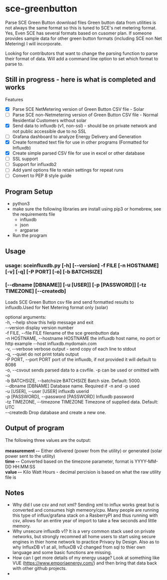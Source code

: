 # sce-greenbutton
Parse SCE Green Button download files
Green button data from utilities is not always the same format so this is tuned to SCE's net metering format.  Yes, Even SCE has several formats based on cusomer plan.
If someone provides sample data for other green button formats (including SCE non Net Metering) I will incorporate.  

Looking for contributors that want to change the parsing function to parse their format of data.  Will add a command line option to set which format to parse to. 

## Still in progress - here is what is completed and works

Features
- [X] Parse SCE NetMetering version of Green Button CSV file - Solar
- [ ] Parse SCE non-Netmetering version of Green Button CSV file - Normal Residential Customers without solar
- [X] Send data to influxdb (v1, non-ssl) - should be on private network and not public accessible due to no SSL
- [ ] Grafana dashboard to analyze Energy Delivery and Generation
- [X] Create formatted text file for use in other programs (Formatted for Influxdb)
- [X] Create simple parsed CSV file for use in excel or other database
- [ ] SSL support
- [ ] Support for influxdb2
- [ ] Add yaml options file to retain settings for repeat runs
- [ ] Convert to PEP 8 style guide

## Program Setup 
- python3
- make sure the following libraries are install using pip3 or homebrew, see the requirements file
  - influxdb
  - json
  - argparse
- Run the program

## Usage
### usage: sceinfluxdb.py [-h] [--version] -f FILE [-n HOSTNAME] [-v] [-q] [-P PORT] [-o] [-b BATCHSIZE]
###                      [--dbname [DBNAME]] [-u [USER]] [-p [PASSWORD]] [-tz TIMEZONE] [--createdb]

Loads SCE Green Button csv file and send formatted results to influxdb.Used for Net Metering format only (solar)

optional arguments:
<br>  -h, --help            show this help message and exit
<br>   --version             display version number
<br>   -f FILE, --file FILE  filename of the sce greenbutton data
<br>   -n HOSTNAME, --hostname HOSTNAME
                        the influxdb host name, no port or http example --host influxdb.mydomain.com
<br>   -v, --verbose         verbose output - send copy of each line to stdout
<br>   -q, --quiet           do not print totals output
<br>   -P PORT, --port PORT  port of the influxdb, if not provided it will default to 8086
<br>   -o, --csvout          sends parsed data to a csvfile. -p can be used or omitted with -o
<br>   -b BATCHSIZE, --batchsize BATCHSIZE
                        Batch size. Default: 5000.
<br>   --dbname [DBNAME]     Database name. Required if -n and -p used
<br>   -u [USER], --user [USER]
                        influxdb userid
<br>   -p [PASSWORD], --password [PASSWORD]
                        Influxdb password
<br>   -tz TIMEZONE, --timezone TIMEZONE
                        Timezone of supplied data. Default: UTC
<br>   --createdb            Drop database and create a new one.

## Output of program 
The following three values are the output:<br>
<br><b>measurement --</b> Either delivered (power from the utility)  or generated (solar power sent to the utility)
<br><b>time --</b> Converted based on the timezone parameter, format is YYYY-MM-DD HH:MM:SS
<br><b>value --</b>  Kilo Watt Hours - decimal percision is based on what the raw utility file is


## Notes ##
- Why did I use csv and not xml?  Sending xml to influx works great but is converted and consumes high memeory/cpu.  Many people are running this type of influx/grafana stack on a RasberryPI and thus running with csv, allows for an entire year of import to take a few seconds and little memory. 
- Why unsecure influxdb v1? It is a very common stack used on private networks, but strongly recomned all home users to start using secure engines in thier home network to practice Privacy by Design.   Also as to why InfluxDB v1 at all, InfluxDB v2 changed from sql to thier own language and some basic functions are missing.
- How can I get more details of my energy usage?  Look at something like VUE (https://www.emporiaenergy.com/) and then bring that data back with other github projects.
- 
